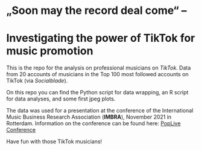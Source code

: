 # „Soon may the record deal come“ – 
# Investigating the power of TikTok for music promotion

This is the repo for the analysis on professional musicians on *TikTok*. Data 
from 20 accounts of musicians in the Top 100 most followed accounts on TikTok 
(via *Socialblade*).

On this repo you can find the Python script for data wrapping, an R script for
data analyses, and some first jpeg plots.

The data was used for a presentation at the conference of the International 
Music Business Research Association (**IMBRA**), November 2021 in Rotterdam. 
Information on the conference can be found here: 
[PopLive Conference](https://www.poplive.nl/programme/)

Have fun with those TikTok musicians!
